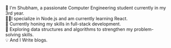

      

👾 I'm Shubham, a passionate Computer Engineering student currently in my 3rd year.</br>
👨‍💻I specialize in Node.js and am currently learning React.<br>
🚀 Currently honing my skills in full-stack development.</br>
🤖 Exploring data structures and algorithms to strengthen my problem-solving skills.</br>
💡 And I Write blogs.

